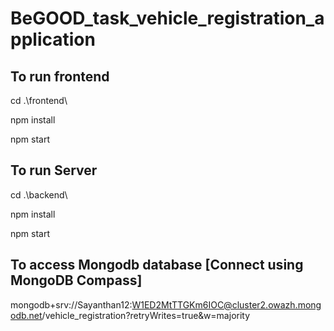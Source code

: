 # BeGOOD_task_vehicle_registration_application
## To run frontend

cd .\frontend\

npm install

npm start

## To run Server

cd .\backend\

npm install

npm start

## To access Mongodb database [Connect using MongoDB Compass]
mongodb+srv://Sayanthan12:W1ED2MtTTGKm6IOC@cluster2.owazh.mongodb.net/vehicle_registration?retryWrites=true&w=majority
